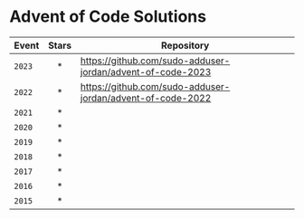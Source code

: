 # Advent of Code Solutions

| Event | Stars | Repository |
| --- | :---: | --- |
| `2023` | * | https://github.com/sudo-adduser-jordan/advent-of-code-2023 |
| `2022` | * | https://github.com/sudo-adduser-jordan/advent-of-code-2022 |
| `2021` | * | |
| `2020` | * | |
| `2019` | * | |
| `2018` | * | |
| `2017` | * | |
| `2016` | * | |
| `2015` | * | |
